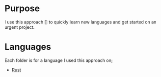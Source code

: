 # Purpose
I use this approach [] to quickly learn new languages and get started on an urgent project.
# Languages
Each folder is for a language I used this approach on;

- [Rust](rust/README.md)